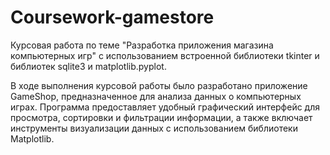 # Coursework-gamestore
Курсовая работа по теме "Разработка приложения магазина компьютерных игр" с использованием встроенной библиотеки tkinter и библиотек sqlite3 и matplotlib.pyplot. 

В ходе выполнения курсовой работы было разработано приложение GameShop, предназначенное для анализа данных о компьютерных играх. Программа предоставляет удобный графический интерфейс для просмотра, сортировки и фильтрации информации, а также включает инструменты визуализации данных с использованием библиотеки Matplotlib.
